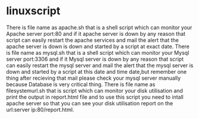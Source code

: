 # linuxscript
There is file name as apache.sh that is a shell script which can monitor your Apache server port:80 and if it apache server is  down by any reason that script can easily restart the apache services and mail the alert that the apache server is down is down and started by a script at exact date.
There is file name as mysql.sh that is a shell script which can monitor your Mysql server port:3306 and if it Mysql server is  down by any reason that script can easily restart the mysql server and mail the alert that the mysql server is down and started by a script at this date and time  date,but remember one thing after recieving that mail please check your mysql server manually because Database is very critical thing.
There is file name as filesystemurl.sh that is script which can monitor your disk utilisation and print the output in report.html file and to use this script you need to intall apache server so that you can see your disk utilisation report on the url:server ip:80/report.html.

